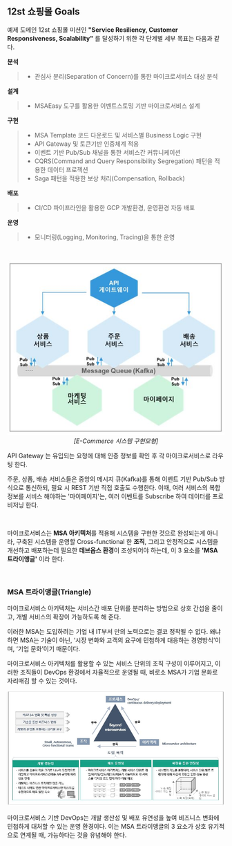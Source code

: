 ## 12st 쇼핑몰 Goals

예제 도메인 12st 쇼핑몰 미션인 **"Service Resiliency, Customer Responsiveness, Scalability"** 를 달성하기 위한 각 단계별 세부 목표는 다음과 같다. 

**분석**
>- 관심사 분리(Separation of Concern)를 통한 마이크로서비스 대상 분석

**설계**
>- MSAEasy 도구를 활용한 이벤트스토밍 기반 마이크로서비스 설계

**구현**
>- MSA Template 코드 다운로드 및 서비스별 Business Logic 구현
>- API Gateway 및 토큰기반 인증체계 적용
>- 이벤트 기반 Pub/Sub 채널을 통한 서비스간 커뮤니케이션
>- CQRS(Command and Query Responsibility Segregation) 패턴을 적용한 데이터 프로젝션
>- Saga 패턴을 적용한 보상 처리(Compensation, Rollback)

**배포**
>- CI/CD 파이프라인을 활용한 GCP 개발환경, 운영환경 자동 배포 

**운영**
>- 모니터링(Logging, Monitoring, Tracing)을 통한 운영 

<br/>
<div style="text-align: center;">

![](/contents/02_계획단계/01/image2.jpg "시스템 구현 모형") 
_[E-Commerce 시스템 구현모형]_
</div>

API Gateway 는 유입되는 요청에 대해 인증 정보를 확인 후 각 마이크로서비스로 라우팅 한다.  

주문, 상품, 배송 서비스들은 중앙의 메시지 큐(Kafka)를 통해 이벤트 기반 Pub/Sub 방식으로 통신하되, 필요 시 REST 기반 직접 호출도 수행한다. 이때, 여러 서비스의 복합 정보를 서비스 해야하는 '마이페이지'는, 여러 이벤트를 Subscribe 하여 데이터를 프로비저닝 한다.  

<br/>

마이크로서비스는 **MSA 아키텍처**를 적용해 시스템을 구현한 것으로 완성되는게 아니라, 구축된 시스템을 운영할 Cross-functional 한 **조직**, 그리고 안정적으로 시스템을 개선하고 배포하는데 필요한 **데브옵스 환경**이 조성되어야 하는데, 이 3 요소를 **'MSA 트라이앵글'** 이라 한다.

<br/>

### MSA 트라이앵글(Triangle)

마이크로서비스 아키텍처는 서비스간 배포 단위를 분리하는 방법으로 상호 간섭을 줄이고, 개별 서비스의 확장이 가능하도록 해 준다.  

이러한 MSA는 도입하려는 기업 내 IT부서 만의 노력으로는 결코 정착될 수 없다. 왜냐하면 MSA는 기술이 아닌, ‘시장 변화와 고객의 요구에 민첩하게 대응하는 경영방식’이며, ‘기업 문화’이기 때문이다. 

마이크로서비스 아키텍처를 활용할 수 있는 서비스 단위의 조직 구성이 이루어지고, 이러한 조직들이 DevOps 환경에서 자율적으로 운영될 때, 비로소 MSA가 기업 문화로 자리매김 할 수 있는 것이다.

![](/contents/02_계획단계/01/image1.jpg)

마이크로서비스 기반 DevOps는 개발 생산성 및 배포 유연성을 높여 비즈니스 변화에 민첩하게 대처할 수 있는 운영 환경이다. 이는 MSA 트라이앵글의 3 요소가 상호 유기적으로 연계될 때, 가능하다는 것을 유념해야 한다.
